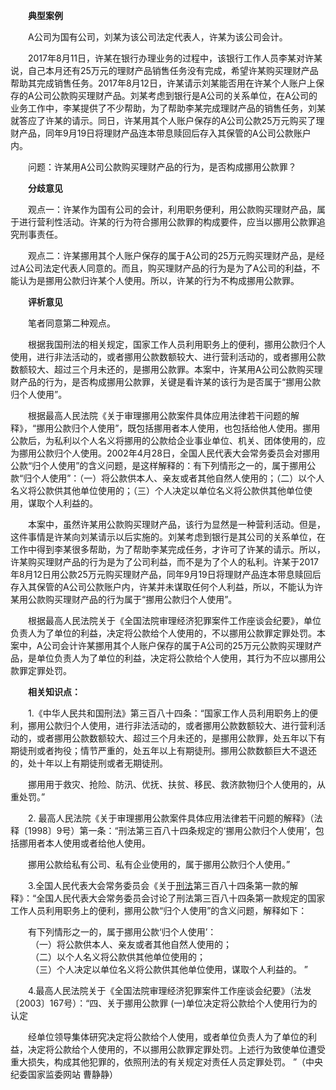 　　**典型案例**

　　A公司为国有公司，刘某为该公司法定代表人，许某为该公司会计。

　　2017年8月11日，许某在银行办理业务的过程中，该银行工作人员李某对许某说，自己本月还有25万元的理财产品销售任务没有完成，希望许某购买理财产品帮助其完成销售任务。2017年8月12日，许某请示刘某能否用在许某个人账户上保存的A公司公款购买理财产品。刘某考虑到银行是A公司的关系单位，在A公司的业务工作中，李某提供了不少帮助，为了帮助李某完成理财产品的销售任务，刘某就答应了许某的请示。同日，许某用其个人账户保存的A公司公款25万元购买了理财产品，同年9月19日将理财产品连本带息赎回后存入其保管的A公司公款账户内。

　　问题：许某用A公司公款购买理财产品的行为，是否构成挪用公款罪？

　　**分歧意见**

　　观点一：许某作为国有公司的会计，利用职务便利，用公款购买理财产品，属于进行营利性活动。许某的行为符合挪用公款罪的构成要件，应当以挪用公款罪追究刑事责任。

　　观点二：许某挪用其个人账户保存的属于A公司的25万元购买理财产品，是经过A公司法定代表人同意的。而且，购买理财产品的行为是为了A公司的利益，不能认为是挪用公款归许某个人使用。所以，许某的行为不构成挪用公款罪。

　　**评析意见**

　　笔者同意第二种观点。

　　根据我国刑法的相关规定，国家工作人员利用职务上的便利，挪用公款归个人使用，进行非法活动的，或者挪用公款数额较大、进行营利活动的，或者挪用公款数额较大、超过三个月未还的，是挪用公款罪。本案中，许某用A公司公款购买理财产品的行为，是否构成挪用公款罪，关键是看许某的该行为是否属于“挪用公款归个人使用”。

　　根据最高人民法院《关于审理挪用公款案件具体应用法律若干问题的解释》，“挪用公款归个人使用”，既包括挪用者本人使用，也包括给他人使用。挪用公款后，为私利以个人名义将挪用的公款给企业事业单位、机关、团体使用的，应为挪用公款归个人使用。2002年4月28日，全国人民代表大会常务委员会对挪用公款“归个人使用”的含义问题，是这样解释的：有下列情形之一的，属于挪用公款“归个人使用”：（一）将公款供本人、亲友或者其他自然人使用的；（二）以个人名义将公款供其他单位使用的；（三）个人决定以单位名义将公款供其他单位使用，谋取个人利益的。

　　本案中，虽然许某用公款购买理财产品，该行为显然是一种营利活动。但是，这件事情是许某向刘某请示以后实施的。刘某考虑到银行是其公司的关系单位，在工作中得到李某很多帮助，为了帮助李某完成任务，才许可了许某的请示。所以，许某购买理财产品的行为是为了公司利益，而不是为了个人的私利。许某于2017年8月12日用公款25万元购买理财产品，同年9月19日将理财产品连本带息赎回后存入其保管的A公司公款账户内，许某并未谋取任何个人利益，所以，不能认为许某用公款购买理财产品的行为属于“挪用公款归个人使用”。

　　根据最高人民法院关于《全国法院审理经济犯罪案件工作座谈会纪要》，单位负责人为了单位的利益，决定将公款给个人使用的，不以挪用公款罪定罪处罚。本案中，A公司会计许某挪用其个人账户保存的属于A公司的25万元公款购买理财产品，是单位负责人为了单位的利益，决定将公款给个人使用，其行为不应以挪用公款罪定罪处罚。

　　**相关知识点：**

　　1.《中华人民共和国刑法》第三百八十四条：“国家工作人员利用职务上的便利，挪用公款归个人使用，进行非法活动的，或者挪用公款数额较大、进行营利活动的，或者挪用公款数额较大、超过三个月未还的，是挪用公款罪，处五年以下有期徒刑或者拘役；情节严重的，处五年以上有期徒刑。挪用公款数额巨大不退还的，处十年以上有期徒刑或者无期徒刑。

　　挪用用于救灾、抢险、防汛、优抚、扶贫、移民、救济款物归个人使用的，从重处罚。”

　　2. 最高人民法院《关于审理挪用公款案件具体应用法律若干问题的解释》（法释〔1998〕9号）第一条：“刑法第三百八十四条规定的‘挪用公款归个人使用’，包括挪用者本人使用或者给他人使用。

　　挪用公款给私有公司、私有企业使用的，属于挪用公款归个人使用。”

　　3.全国人民代表大会常务委员会《关于[刑法](http://china.findlaw.cn/bianhu/xingshifagui/xingfa/)第三百八十四条第一款的解释》：“全国人民代表大会常务委员会讨论了刑法第三百八十四条第一款规定的国家工作人员利用职务上的便利，挪用公款“归个人使用”的含义问题，解释如下：

　　有下列情形之一的，属于挪用公款‘归个人使用’：  
　　 （一）将公款供本人、亲友或者其他自然人使用的；  
　　 （二）以个人名义将公款供其他单位使用的；  
　　 （三）个人决定以单位名义将公款供其他单位使用，谋取个人利益的。 ”

　　4.最高人民法院关于《全国法院审理经济犯罪案件工作座谈会纪要》（法发〔2003〕167号）：“四、关于挪用公款罪 (一)单位决定将公款给个人使用行为的认定

　　经单位领导集体研究决定将公款给个人使用，或者单位负责人为了单位的利益，决定将公款给个人使用的，不以挪用公款罪定罪处罚。上述行为致使单位遭受重大损失，构成其他犯罪的，依照刑法的有关规定对责任人员定罪处罚。 ”（中央纪委国家监委网站 曹静静）